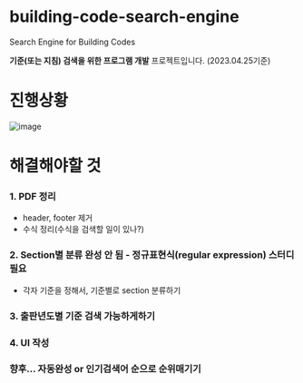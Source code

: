 # building-code-search-engine
Search Engine for Building Codes

**기준(또는 지침) 검색을 위한 프로그램 개발** 프로젝트입니다. (2023.04.25기준)

#  진행상황
![image](https://user-images.githubusercontent.com/95464748/234263199-10467151-d85b-4e25-8775-072430eb4fe3.png)

# 해결해야할 것
### 1. PDF 정리
   - header, footer 제거
   - 수식 정리(수식을 검색할 일이 있나?)

### 2. Section별 분류 완성 안 됨 - 정규표현식(regular expression) 스터디 필요
   - 각자 기준을 정해서, 기준별로 section 분류하기


### 3. 출판년도별 기준 검색 가능하게하기

### 4. UI 작성

### 향후...   자동완성 or 인기검색어 순으로 순위매기기


